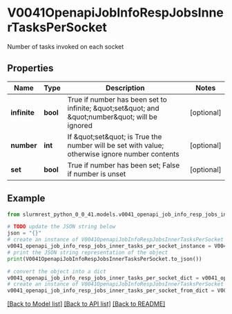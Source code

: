 # V0041OpenapiJobInfoRespJobsInnerTasksPerSocket

Number of tasks invoked on each socket

## Properties

Name | Type | Description | Notes
------------ | ------------- | ------------- | -------------
**infinite** | **bool** | True if number has been set to infinite; \&quot;set\&quot; and \&quot;number\&quot; will be ignored | [optional] 
**number** | **int** | If \&quot;set\&quot; is True the number will be set with value; otherwise ignore number contents | [optional] 
**set** | **bool** | True if number has been set; False if number is unset | [optional] 

## Example

```python
from slurmrest_python_0_0_41.models.v0041_openapi_job_info_resp_jobs_inner_tasks_per_socket import V0041OpenapiJobInfoRespJobsInnerTasksPerSocket

# TODO update the JSON string below
json = "{}"
# create an instance of V0041OpenapiJobInfoRespJobsInnerTasksPerSocket from a JSON string
v0041_openapi_job_info_resp_jobs_inner_tasks_per_socket_instance = V0041OpenapiJobInfoRespJobsInnerTasksPerSocket.from_json(json)
# print the JSON string representation of the object
print(V0041OpenapiJobInfoRespJobsInnerTasksPerSocket.to_json())

# convert the object into a dict
v0041_openapi_job_info_resp_jobs_inner_tasks_per_socket_dict = v0041_openapi_job_info_resp_jobs_inner_tasks_per_socket_instance.to_dict()
# create an instance of V0041OpenapiJobInfoRespJobsInnerTasksPerSocket from a dict
v0041_openapi_job_info_resp_jobs_inner_tasks_per_socket_from_dict = V0041OpenapiJobInfoRespJobsInnerTasksPerSocket.from_dict(v0041_openapi_job_info_resp_jobs_inner_tasks_per_socket_dict)
```
[[Back to Model list]](../README.md#documentation-for-models) [[Back to API list]](../README.md#documentation-for-api-endpoints) [[Back to README]](../README.md)


